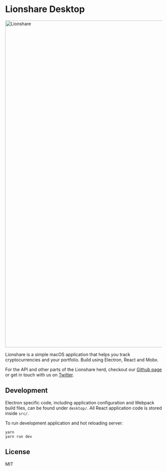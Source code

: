 # Lionshare Desktop

<img width="1044" alt="Lionshare"
  src="https://cloud.githubusercontent.com/assets/31465/21711143/f96d2ea8-d3a1-11e6-81b0-7c676e0d469a.png">

Lionshare is a simple macOS application that helps you track cryptocurrencies and
your portfolio. Build using Electron, React and Mobx.

For the API and other parts of the Lionshare herd, checkout our [Github page](https://github.com/lionsharecapital)
or get in touch with us on [Twitter](https://twitter.com/getlionshare).

## Development

Electron specific code, including application configuration and Webpack build files,
can be found under `desktop/`. All React application code is stored inside `src/`.

To run development application and hot reloading server:

```
yarn
yarn run dev
```

## License

MIT
